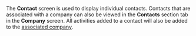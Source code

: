 <!-- markdownlint-disable-file MD041 -->
The **Contact** screen is used to display individual contacts. Contacts that are associated with a company can also be viewed in the **Contacts** section tab in the **Company** screen. All activities added to a contact will also be added to the [associated company][1].

<!-- Referenced links -->
[1]: ../../../company/learn/index.md

